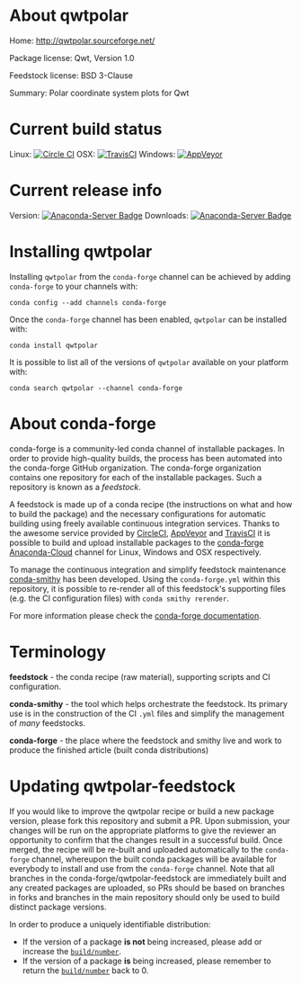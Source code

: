 About qwtpolar
==============

Home: http://qwtpolar.sourceforge.net/

Package license: Qwt, Version 1.0

Feedstock license: BSD 3-Clause

Summary: Polar coordinate system plots for Qwt



Current build status
====================

Linux: [![Circle CI](https://circleci.com/gh/conda-forge/qwtpolar-feedstock.svg?style=shield)](https://circleci.com/gh/conda-forge/qwtpolar-feedstock)
OSX: [![TravisCI](https://travis-ci.org/conda-forge/qwtpolar-feedstock.svg?branch=master)](https://travis-ci.org/conda-forge/qwtpolar-feedstock)
Windows: [![AppVeyor](https://ci.appveyor.com/api/projects/status/github/conda-forge/qwtpolar-feedstock?svg=True)](https://ci.appveyor.com/project/conda-forge/qwtpolar-feedstock/branch/master)

Current release info
====================
Version: [![Anaconda-Server Badge](https://anaconda.org/conda-forge/qwtpolar/badges/version.svg)](https://anaconda.org/conda-forge/qwtpolar)
Downloads: [![Anaconda-Server Badge](https://anaconda.org/conda-forge/qwtpolar/badges/downloads.svg)](https://anaconda.org/conda-forge/qwtpolar)

Installing qwtpolar
===================

Installing `qwtpolar` from the `conda-forge` channel can be achieved by adding `conda-forge` to your channels with:

```
conda config --add channels conda-forge
```

Once the `conda-forge` channel has been enabled, `qwtpolar` can be installed with:

```
conda install qwtpolar
```

It is possible to list all of the versions of `qwtpolar` available on your platform with:

```
conda search qwtpolar --channel conda-forge
```


About conda-forge
=================

conda-forge is a community-led conda channel of installable packages.
In order to provide high-quality builds, the process has been automated into the
conda-forge GitHub organization. The conda-forge organization contains one repository
for each of the installable packages. Such a repository is known as a *feedstock*.

A feedstock is made up of a conda recipe (the instructions on what and how to build
the package) and the necessary configurations for automatic building using freely
available continuous integration services. Thanks to the awesome service provided by
[CircleCI](https://circleci.com/), [AppVeyor](http://www.appveyor.com/)
and [TravisCI](https://travis-ci.org/) it is possible to build and upload installable
packages to the [conda-forge](https://anaconda.org/conda-forge)
[Anaconda-Cloud](http://docs.anaconda.org/) channel for Linux, Windows and OSX respectively.

To manage the continuous integration and simplify feedstock maintenance
[conda-smithy](http://github.com/conda-forge/conda-smithy) has been developed.
Using the ``conda-forge.yml`` within this repository, it is possible to re-render all of
this feedstock's supporting files (e.g. the CI configuration files) with ``conda smithy rerender``.

For more information please check the [conda-forge documentation](https://conda-forge.org/docs/).

Terminology
===========

**feedstock** - the conda recipe (raw material), supporting scripts and CI configuration.

**conda-smithy** - the tool which helps orchestrate the feedstock.
                   Its primary use is in the construction of the CI ``.yml`` files
                   and simplify the management of *many* feedstocks.

**conda-forge** - the place where the feedstock and smithy live and work to
                  produce the finished article (built conda distributions)


Updating qwtpolar-feedstock
===========================

If you would like to improve the qwtpolar recipe or build a new
package version, please fork this repository and submit a PR. Upon submission,
your changes will be run on the appropriate platforms to give the reviewer an
opportunity to confirm that the changes result in a successful build. Once
merged, the recipe will be re-built and uploaded automatically to the
`conda-forge` channel, whereupon the built conda packages will be available for
everybody to install and use from the `conda-forge` channel.
Note that all branches in the conda-forge/qwtpolar-feedstock are
immediately built and any created packages are uploaded, so PRs should be based
on branches in forks and branches in the main repository should only be used to
build distinct package versions.

In order to produce a uniquely identifiable distribution:
 * If the version of a package **is not** being increased, please add or increase
   the [``build/number``](http://conda.pydata.org/docs/building/meta-yaml.html#build-number-and-string).
 * If the version of a package **is** being increased, please remember to return
   the [``build/number``](http://conda.pydata.org/docs/building/meta-yaml.html#build-number-and-string)
   back to 0.